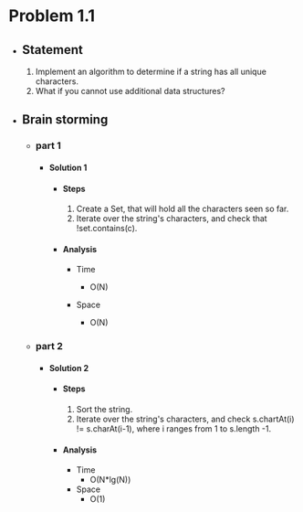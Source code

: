# Problem 1.1

- ## Statement

  1. Implement an algorithm to determine if a string has all unique characters.
  1. What if you cannot use additional data structures?

- ## Brain storming

  - ### part 1

    - #### Solution 1

      - #### Steps

        1. Create a Set<Character>, that will hold all the characters seen so far.
        2. Iterate over the string's characters, and check that !set.contains\(c).

      - #### Analysis

        - Time

          - O(N)

        - Space
          - O(N)

  - ### part 2

    - #### Solution 2

      - #### Steps

        1.  Sort the string.
        2.  Iterate over the string's characters,
            and check s.chartAt(i) != s.charAt(i-1), where i ranges from 1 to s.length -1.

      - #### Analysis

        - Time
          - O(N\*lg(N))
        - Space
          - O(1)
